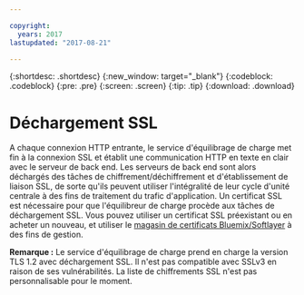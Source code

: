 ```yaml
---

copyright:
  years: 2017
lastupdated: "2017-08-21"

---
```


{:shortdesc: .shortdesc}
{:new_window: target="_blank"}
{:codeblock: .codeblock}
{:pre: .pre}
{:screen: .screen}
{:tip: .tip}
{:download: .download}

# Déchargement SSL

A chaque connexion HTTP entrante, le service d'équilibrage de charge met fin à la connexion SSL et établit une communication HTTP en texte en clair avec le serveur de back end. Les serveurs de back end sont alors déchargés des tâches de chiffrement/déchiffrement et d'établissement de liaison SSL, de sorte qu'ils peuvent utiliser l'intégralité de leur cycle d'unité centrale à des fins de traitement du trafic d'application. Un certificat SSL est nécessaire pour que l'équilibreur de charge procède aux tâches de déchargement SSL. Vous pouvez utiliser un certificat SSL préexistant ou en acheter un nouveau, et utiliser le [magasin de certificats Bluemix/Softlayer](https://control.softlayer.com/security/sslcerts) à des fins de gestion. 

**Remarque :** Le service d'équilibrage de charge prend en charge la version TLS 1.2 avec déchargement SSL. Il n'est pas compatible avec SSLv3 en raison de ses vulnérabilités. La liste de chiffrements SSL n'est pas personnalisable pour le moment. 
